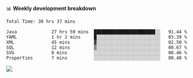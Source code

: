 

📊 **Weekly development breakdown**
<!--START_SECTION:waka-->

```text
Total Time: 30 hrs 37 mins

Java             27 hrs 59 mins  ███████████████████████░░   91.44 %
YAML             1 hr 2 mins     █░░░░░░░░░░░░░░░░░░░░░░░░   03.39 %
XML              45 mins         ▓░░░░░░░░░░░░░░░░░░░░░░░░   02.50 %
SQL              12 mins         ▒░░░░░░░░░░░░░░░░░░░░░░░░   00.67 %
SVG              8 mins          ░░░░░░░░░░░░░░░░░░░░░░░░░   00.46 %
Properties       7 mins          ░░░░░░░░░░░░░░░░░░░░░░░░░   00.40 %
```

<!--END_SECTION:waka-->

<p align="left" dir="auto">
  <a href="#">
    <img src="https://github-readme-stats.vercel.app/api?username=JiHongYuan&show_icons=true&inc">
  </a>
</p>
